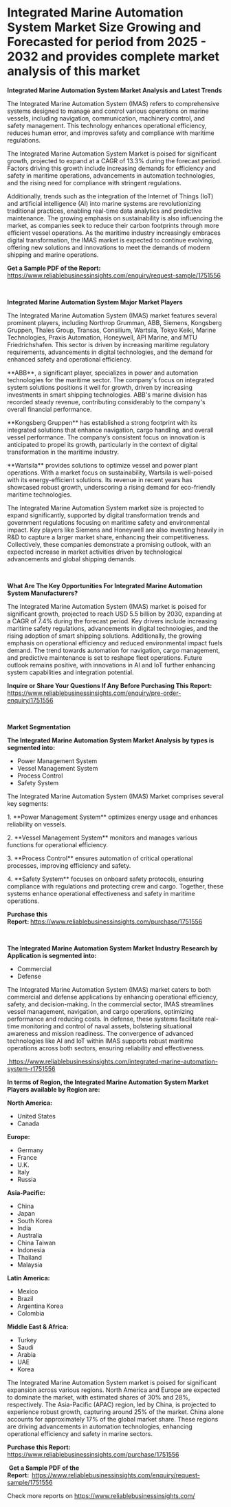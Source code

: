 <p><h1>Integrated Marine Automation System Market Size Growing and Forecasted for period from 2025 - 2032 and provides complete market analysis of this market</h1></p><p><strong>Integrated Marine Automation System Market Analysis and Latest Trends</strong></p>
<p><p>The Integrated Marine Automation System (IMAS) refers to comprehensive systems designed to manage and control various operations on marine vessels, including navigation, communication, machinery control, and safety management. This technology enhances operational efficiency, reduces human error, and improves safety and compliance with maritime regulations. </p><p>The Integrated Marine Automation System Market is poised for significant growth, projected to expand at a CAGR of 13.3% during the forecast period. Factors driving this growth include increasing demands for efficiency and safety in maritime operations, advancements in automation technologies, and the rising need for compliance with stringent regulations. </p><p>Additionally, trends such as the integration of the Internet of Things (IoT) and artificial intelligence (AI) into marine systems are revolutionizing traditional practices, enabling real-time data analytics and predictive maintenance. The growing emphasis on sustainability is also influencing the market, as companies seek to reduce their carbon footprints through more efficient vessel operations. As the maritime industry increasingly embraces digital transformation, the IMAS market is expected to continue evolving, offering new solutions and innovations to meet the demands of modern shipping and marine operations.</p></p>
<p><strong>Get a Sample PDF of the Report:&nbsp;</strong> <a href="https://www.reliablebusinessinsights.com/enquiry/request-sample/1751556?utm_campaign=1117&utm_medium=2&utm_source=Github&utm_content=ia&utm_term=10042025&utm_id=integrated-marine-automation-system">https://www.reliablebusinessinsights.com/enquiry/request-sample/1751556</a></p>
<p>&nbsp;</p>
<p><strong>Integrated Marine Automation System Major Market Players</strong></p>
<p><p>The Integrated Marine Automation System (IMAS) market features several prominent players, including Northrop Grumman, ABB, Siemens, Kongsberg Gruppen, Thales Group, Transas, Consilium, Wartsila, Tokyo Keiki, Marine Technologies, Praxis Automation, Honeywell, API Marine, and MTU Friedrichshafen. This sector is driven by increasing maritime regulatory requirements, advancements in digital technologies, and the demand for enhanced safety and operational efficiency.</p><p>**ABB**, a significant player, specializes in power and automation technologies for the maritime sector. The company's focus on integrated system solutions positions it well for growth, driven by increasing investments in smart shipping technologies. ABB's marine division has recorded steady revenue, contributing considerably to the company's overall financial performance.</p><p>**Kongsberg Gruppen** has established a strong footprint with its integrated solutions that enhance navigation, cargo handling, and overall vessel performance. The company’s consistent focus on innovation is anticipated to propel its growth, particularly in the context of digital transformation in the maritime industry.</p><p>**Wartsila** provides solutions to optimize vessel and power plant operations. With a market focus on sustainability, Wartsila is well-poised with its energy-efficient solutions. Its revenue in recent years has showcased robust growth, underscoring a rising demand for eco-friendly maritime technologies.</p><p>The Integrated Marine Automation System market size is projected to expand significantly, supported by digital transformation trends and government regulations focusing on maritime safety and environmental impact. Key players like Siemens and Honeywell are also investing heavily in R&D to capture a larger market share, enhancing their competitiveness. Collectively, these companies demonstrate a promising outlook, with an expected increase in market activities driven by technological advancements and global shipping demands.</p></p>
<p>&nbsp;</p>
<p><strong>What Are The Key Opportunities For Integrated Marine Automation System Manufacturers?</strong></p>
<p><p>The Integrated Marine Automation System (IMAS) market is poised for significant growth, projected to reach USD 5.5 billion by 2030, expanding at a CAGR of 7.4% during the forecast period. Key drivers include increasing maritime safety regulations, advancements in digital technologies, and the rising adoption of smart shipping solutions. Additionally, the growing emphasis on operational efficiency and reduced environmental impact fuels demand. The trend towards automation for navigation, cargo management, and predictive maintenance is set to reshape fleet operations. Future outlook remains positive, with innovations in AI and IoT further enhancing system capabilities and integration potential.</p></p>
<p><strong>Inquire or Share Your Questions If Any Before Purchasing This Report:</strong> <a href="https://www.reliablebusinessinsights.com/enquiry/pre-order-enquiry/1751556?utm_campaign=1117&utm_medium=2&utm_source=Github&utm_content=ia&utm_term=10042025&utm_id=integrated-marine-automation-system">https://www.reliablebusinessinsights.com/enquiry/pre-order-enquiry/1751556</a></p>
<p>&nbsp;</p>
<p><strong>Market Segmentation</strong></p>
<p><strong>The Integrated Marine Automation System Market Analysis by types is segmented into:</strong></p>
<p><ul><li>Power Management System</li><li>Vessel Management System</li><li>Process Control</li><li>Safety System</li></ul></p>
<p><p>The Integrated Marine Automation System (IMAS) Market comprises several key segments: </p><p>1. **Power Management System** optimizes energy usage and enhances reliability on vessels.</p><p>2. **Vessel Management System** monitors and manages various functions for operational efficiency.</p><p>3. **Process Control** ensures automation of critical operational processes, improving efficiency and safety.</p><p>4. **Safety System** focuses on onboard safety protocols, ensuring compliance with regulations and protecting crew and cargo. Together, these systems enhance operational effectiveness and safety in maritime operations.</p></p>
<p><strong>Purchase this Report:&nbsp;</strong><a href="https://www.reliablebusinessinsights.com/purchase/1751556?utm_campaign=1117&utm_medium=2&utm_source=Github&utm_content=ia&utm_term=10042025&utm_id=integrated-marine-automation-system">https://www.reliablebusinessinsights.com/purchase/1751556</a></p>
<p>&nbsp;</p>
<p><strong>The Integrated Marine Automation System Market Industry Research by Application is segmented into:</strong></p>
<p><ul><li>Commercial</li><li>Defense</li></ul></p>
<p><p>The Integrated Marine Automation System (IMAS) market caters to both commercial and defense applications by enhancing operational efficiency, safety, and decision-making. In the commercial sector, IMAS streamlines vessel management, navigation, and cargo operations, optimizing performance and reducing costs. In defense, these systems facilitate real-time monitoring and control of naval assets, bolstering situational awareness and mission readiness. The convergence of advanced technologies like AI and IoT within IMAS supports robust maritime operations across both sectors, ensuring reliability and effectiveness.</p></p>
<p><a href="https://www.reliablebusinessinsights.com/integrated-marine-automation-system-r1751556?utm_campaign=1117&utm_medium=2&utm_source=Github&utm_content=ia&utm_term=10042025&utm_id=integrated-marine-automation-system">&nbsp;https://www.reliablebusinessinsights.com/integrated-marine-automation-system-r1751556</a></p>
<p><strong>In terms of Region, the Integrated Marine Automation System Market Players available by Region are:</strong></p>
<p>
    <p> <strong> North America: </strong>
        <ul>
            <li>United States</li>
            <li>Canada</li>
        </ul>
        </p> 
    <p> <strong> Europe: </strong>
        <ul>
            <li>Germany</li>
            <li>France</li>
            <li>U.K.</li>
            <li>Italy</li>
            <li>Russia</li>
        </ul>
        </p> 
    <p> <strong> Asia-Pacific: </strong>
        <ul>
            <li>China</li>
            <li>Japan</li>
            <li>South Korea</li>
            <li>India</li>
            <li>Australia</li>
            <li>China Taiwan</li>
            <li>Indonesia</li>
            <li>Thailand</li>
            <li>Malaysia</li>
        </ul>
        </p> 
    <p> <strong> Latin America: </strong>
        <ul>
            <li>Mexico</li>
            <li>Brazil</li>
            <li>Argentina Korea</li>
            <li>Colombia</li>
        </ul>
        </p> 
    <p> <strong> Middle East & Africa: </strong>
        <ul>
            <li>Turkey</li>
            <li>Saudi</li>
            <li>Arabia</li>
            <li>UAE</li>
            <li>Korea</li>
        </ul>
    </p>
    </p>
<p><p>The Integrated Marine Automation System market is poised for significant expansion across various regions. North America and Europe are expected to dominate the market, with estimated shares of 30% and 28%, respectively. The Asia-Pacific (APAC) region, led by China, is projected to experience robust growth, capturing around 25% of the market. China alone accounts for approximately 17% of the global market share. These regions are driving advancements in automation technologies, enhancing operational efficiency and safety in marine sectors.</p></p>
<p><strong>Purchase this Report: </strong><a href="https://www.reliablebusinessinsights.com/purchase/1751556?utm_campaign=1117&utm_medium=2&utm_source=Github&utm_content=ia&utm_term=10042025&utm_id=integrated-marine-automation-system">https://www.reliablebusinessinsights.com/purchase/1751556</a></p>
<p>&nbsp;<strong>Get a Sample PDF of the Report:&nbsp;&nbsp;</strong><a href="https://www.reliablebusinessinsights.com/enquiry/request-sample/1751556?utm_campaign=1117&utm_medium=2&utm_source=Github&utm_content=ia&utm_term=10042025&utm_id=integrated-marine-automation-system">https://www.reliablebusinessinsights.com/enquiry/request-sample/1751556</a></p>
<p><strong></strong></p>
<p>Check more reports on <a href="https://www.reliablebusinessinsights.com/?utm_campaign=1117&utm_medium=2&utm_source=Github&utm_content=ia&utm_term=10042025&utm_id=integrated-marine-automation-system">https://www.reliablebusinessinsights.com/</a></p>